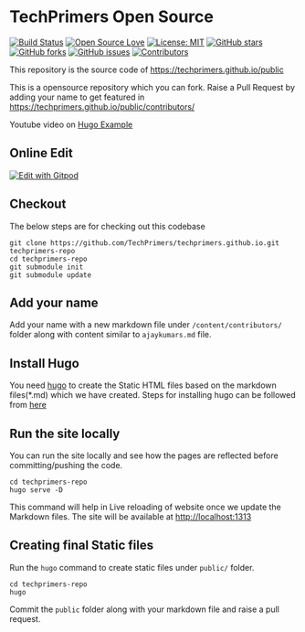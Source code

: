 # TechPrimers Open Source

[![Build Status](https://travis-ci.com/TechPrimers/techprimers.github.io.svg?branch=master)](https://travis-ci.com/TechPrimers/techprimers.github.io)
[![Open Source Love](https://badges.frapsoft.com/os/v1/open-source.svg?v=103)](https://github.com/ellerbrock/open-source-badges/)
[![License: MIT](https://img.shields.io/badge/License-MIT-green.svg)](https://opensource.org/licenses/MIT)
[![GitHub stars](https://img.shields.io/github/stars/techprimers/techprimers.github.io.svg)](https://github.com/techprimers/techprimers.github.io/stargazers)
[![GitHub forks](https://img.shields.io/github/forks/techprimers/techprimers.github.io.svg)](https://github.com/techprimers/techprimers.github.io/network)
[![GitHub issues](https://img.shields.io/github/issues/techprimers/techprimers.github.io.svg)](https://github.com/techprimers/techprimers.github.io/issues?q=is%3Aissue+is%3Aopen)
[![Contributors](https://img.shields.io/github/contributors/techprimers/techprimers.github.io.svg)](https://github.com/techprimers/techprimers.github.io/graphs/contributors)

This repository is the source code of https://techprimers.github.io/public

This is a opensource repository which you can fork.
Raise a Pull Request by adding your name to get featured in https://techprimers.github.io/public/contributors/

Youtube video on [Hugo Example](https://www.youtube.com/watch?v=yjdJGhV6gbg)

## Online Edit
[![Edit with Gitpod](https://gitpod.io/button/open-in-gitpod.svg)](https://gitpod.io/#https://github.com/TechPrimers/techprimers.github.io)

## Checkout
The below steps are for checking out this codebase
```
git clone https://github.com/TechPrimers/techprimers.github.io.git techprimers-repo
cd techprimers-repo
git submodule init
git submodule update
```

## Add your name
Add your name with a new markdown file under `/content/contributors/` folder along with content similar to `ajaykumars.md` file.

## Install Hugo
You need [hugo](https://gohugo.io/) to create the Static HTML files based on the markdown files(*.md) which we have created.
Steps for installing hugo can be followed from [here](https://gohugo.io/getting-started/installing/)

## Run the site locally
You can run the site locally and see how the pages are reflected before committing/pushing the code.
```
cd techprimers-repo
hugo serve -D
```
This command will help in Live reloading of website once we update the Markdown files.
The site will be available at [http://localhost:1313](http://localhost:1313)

## Creating final Static files
Run the `hugo` command to create static files under `public/` folder.
```
cd techprimers-repo
hugo
```
Commit the `public` folder along with your markdown file and raise a pull request.